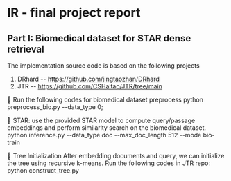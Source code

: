 # IR - final project report

## Part I: Biomedical dataset for STAR dense retrieval
The implementation source code is based on the following projects
1. DRhard -- https://github.com/jingtaozhan/DRhard 
2. JTR -- https://github.com/CSHaitao/JTR/tree/main

	Run the following codes for biomedical dataset preprocess
	python preprocess_bio.py --data_type 0;

	STAR: use the provided STAR model to compute query/passage embeddings and perform similarity search on the biomedical dataset.
	python inference.py --data_type doc --max_doc_length 512 --mode bio-train
 
	Tree Initialization 
After embedding documents and query, we can initialize the tree using recursive k-means.
Run the following codes in JTR repo:
	python construct_tree.py
